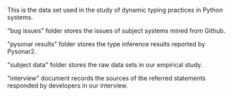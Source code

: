 This is the data set used in the study of dynamic typing practices in Python systems.

"bug issues" folder stores the issues of subject systems mined from Github.

"pysonar results" folder stores the type inference results reported by Pysonar2.

"subject data" folder stores the raw data sets in our empirical study.

"interview" document records the sources of the referred statements responded by developers in our interview.
